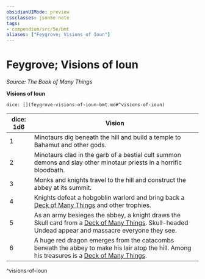 ```yaml
---
obsidianUIMode: preview
cssclasses: json5e-note
tags:
- compendium/src/5e/bmt
aliases: ["Feygrove; Visions of Ioun"]
---
```

# Feygrove; Visions of Ioun
*Source: The Book of Many Things* 

**Visions of Ioun**

`dice: [](feygrove-visions-of-ioun-bmt.md#^visions-of-ioun)`

| dice: 1d6 | Vision |
|-----------|--------|
| 1 | Minotaurs dig beneath the hill and build a temple to Bahamut and other gods. |
| 2 | Minotaurs clad in the garb of a bestial cult summon demons and slay other minotaur priests in a horrific bloodbath. |
| 3 | Monks and knights travel to the hill and construct the abbey at its summit. |
| 4 | Knights defeat a hobgoblin warlord and bring back a [Deck of Many Things](5E2014官方资源/items/deck-of-many-things.md) and other trophies. |
| 5 | As an army besieges the abbey, a knight draws the Skull card from a [Deck of Many Things](5E2014官方资源/items/deck-of-many-things.md). Skull-headed Undead appear and massacre everyone they see. |
| 6 | A huge red dragon emerges from the catacombs beneath the abbey to make his lair atop the hill. Among his treasures is a [Deck of Many Things](5E2014官方资源/items/deck-of-many-things.md). |
^visions-of-ioun